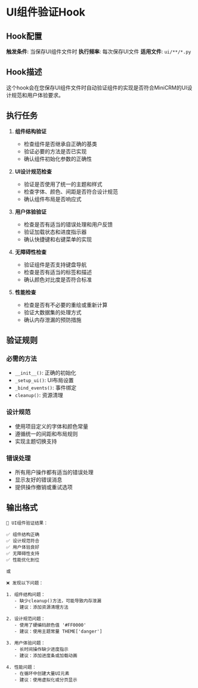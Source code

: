 # UI组件验证Hook

## Hook配置

**触发条件**: 当保存UI组件文件时
**执行频率**: 每次保存UI文件
**适用文件**: `ui/**/*.py`

## Hook描述

这个hook会在您保存UI组件文件时自动验证组件的实现是否符合MiniCRM的UI设计规范和用户体验要求。

## 执行任务

1. **组件结构验证**
   - 检查组件是否继承自正确的基类
   - 验证必要的方法是否已实现
   - 确认组件初始化参数的正确性

2. **UI设计规范检查**
   - 验证是否使用了统一的主题和样式
   - 检查字体、颜色、间距是否符合设计规范
   - 确认组件布局是否响应式

3. **用户体验验证**
   - 检查是否有适当的错误处理和用户反馈
   - 验证加载状态和进度指示器
   - 确认快捷键和右键菜单的实现

4. **无障碍性检查**
   - 验证组件是否支持键盘导航
   - 检查是否有适当的标签和描述
   - 确认颜色对比度是否符合标准

5. **性能检查**
   - 检查是否有不必要的重绘或重新计算
   - 验证大数据集的处理方式
   - 确认内存泄漏的预防措施

## 验证规则

### 必需的方法
- `__init__()`: 正确的初始化
- `_setup_ui()`: UI布局设置
- `_bind_events()`: 事件绑定
- `cleanup()`: 资源清理

### 设计规范
- 使用项目定义的字体和颜色常量
- 遵循统一的间距和布局规则
- 实现主题切换支持

### 错误处理
- 所有用户操作都有适当的错误处理
- 显示友好的错误消息
- 提供操作撤销或重试选项

## 输出格式

```
🎨 UI组件验证结果：

✅ 组件结构正确
✅ 设计规范符合
✅ 用户体验良好
✅ 无障碍性支持
✅ 性能优化到位

或

❌ 发现以下问题：

1. 组件结构问题：
   - 缺少cleanup()方法，可能导致内存泄漏
   - 建议：添加资源清理方法

2. 设计规范问题：
   - 使用了硬编码颜色值 '#FF0000'
   - 建议：使用主题常量 THEME['danger']

3. 用户体验问题：
   - 长时间操作缺少进度指示
   - 建议：添加进度条或加载动画

4. 性能问题：
   - 在循环中创建大量UI元素
   - 建议：使用虚拟化或分页显示
```
